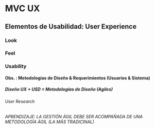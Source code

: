 # MVC UX
## Elementos de Usabilidad: User Experience
### Look
### Feel
### Usability
#### Obs. : Metodologías de Diseño & Requerimientos (Usuarios & Sistema)
##### Diseño UX + USD = Metodologías de Diseño (Agiles)
###### User Research
###### APRENDIZAJE: LA GESTIÓN ÁGIL DEBE SER ACOMPAÑADA DE UNA METODOLOGÍA ÁGIL (LA MÁS TRADICINAL)
